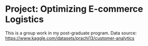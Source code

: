 # Project: Optimizing E-commerce Logistics
This is a group work in my post-graduate program.
Data source: https://www.kaggle.com/datasets/prachi13/customer-analytics
